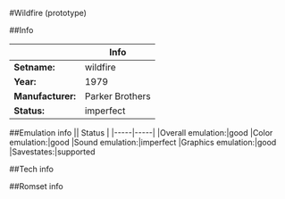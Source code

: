 #Wildfire (prototype)

##Info

||Info|
|-----|-----|
|**Setname:**|wildfire
|**Year:**|1979
|**Manufacturer:**|Parker Brothers
|**Status:**|imperfect

##Emulation info
|| Status |
|-----|-----|
|Overall emulation:|good
|Color emulation:|good
|Sound emulation:|imperfect
|Graphics emulation:|good
|Savestates:|supported

##Tech info

##Romset info

<!--- START OF EDITED COMMENT DO NOT TOUCH TEXT ABOVE-->

